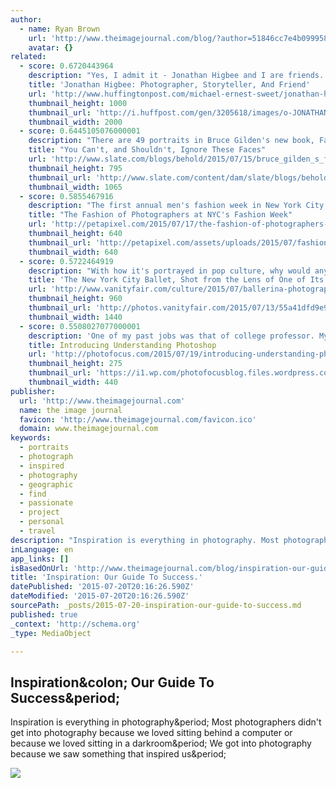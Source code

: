 ```yaml
---
author:
  - name: Ryan Brown
    url: 'http://www.theimagejournal.com/blog/?author=51846cc7e4b09995885b5f86'
    avatar: {}
related:
  - score: 0.6720443964
    description: "Yes, I admit it - Jonathan Higbee and I are friends. I say this upfront because likely someone will point it out. However, what people likely don't know is that Jonathan's photography was what attracted me initially. His work is good in a way that I cannot quite put my finger on."
    title: 'Jonathan Higbee: Photographer, Storyteller, And Friend'
    url: 'http://www.huffingtonpost.com/michael-ernest-sweet/jonathan-higbee-a-gentlem_b_7796514.html'
    thumbnail_height: 1000
    thumbnail_url: 'http://i.huffpost.com/gen/3205618/images/o-JONATHAN-HIGBEE-facebook.jpg'
    thumbnail_width: 2000
  - score: 0.6445105076000001
    description: "There are 49 portraits in Bruce Gilden's new book, Face, published this month by Dewi Lewis, and it's a safe bet you'll probably remember all of them. That's partly due to Gilden's raw approach to street photography, a stark, in-your-face style; and partly due to his subjects, a mix of \"characters\" as he calls..."
    title: "You Can't, and Shouldn't, Ignore These Faces"
    url: 'http://www.slate.com/blogs/behold/2015/07/15/bruce_gilden_s_face_an_up_close_and_personal_look_at_people_often_ignored.html'
    thumbnail_height: 795
    thumbnail_url: 'http://www.slate.com/content/dam/slate/blogs/behold/2015/07/Face/3.jpg/_jcr_content/renditions/cq5dam.web.1280.1280.jpeg'
    thumbnail_width: 1065
  - score: 0.5855467916
    description: "The first annual men's fashion week in New York City was held over this past week, and hoards of fashionable photographers descended upon the city to capture the latest and greatest in men's fashion... and to show it off themselves."
    title: "The Fashion of Photographers at NYC's Fashion Week"
    url: 'http://petapixel.com/2015/07/17/the-fashion-of-photographers-at-nycs-fashion-week/'
    thumbnail_height: 640
    thumbnail_url: 'http://petapixel.com/assets/uploads/2015/07/fashionweek-july16-0001.jpg'
    thumbnail_width: 640
  - score: 0.5722464919
    description: "With how it's portrayed in pop culture, why would anyone want to be a ballet dancer? Black Swan likened it to a dark, chaotic underworld; Center Stage to a cesspool of egoists and mean girls; and even the \"reality\" show Breaking Pointe made it seem like a bizarre version of The Dating Game in pointe shoes."
    title: 'The New York City Ballet, Shot from the Lens of One of Its Own'
    url: 'http://www.vanityfair.com/culture/2015/07/ballerina-photographs-jacobs-pillow-kyle-froman'
    thumbnail_height: 960
    thumbnail_url: 'http://photos.vanityfair.com/2015/07/13/55a41dfd9e9755183d97083a_t-kyle-froman-new-york-city-ballet-photographer-02.jpg'
    thumbnail_width: 1440
  - score: 0.5508027077000001
    description: 'One of my past jobs was that of college professor. My favorite (and first) class I ever taught was Digital Imaging Essentials... which was essentially how to really know what was going on with photographic files. Each semester, a bunch of students would try to test out of the class.'
    title: Introducing Understanding Photoshop
    url: 'http://photofocus.com/2015/07/19/introducing-understanding-photoshop/'
    thumbnail_height: 275
    thumbnail_url: 'https://i1.wp.com/photofocusblog.files.wordpress.com/2015/07/uap_series0.jpg?fit=440%2C330'
    thumbnail_width: 440
publisher:
  url: 'http://www.theimagejournal.com'
  name: the image journal
  favicon: 'http://www.theimagejournal.com/favicon.ico'
  domain: www.theimagejournal.com
keywords:
  - portraits
  - photograph
  - inspired
  - photography
  - geographic
  - find
  - passionate
  - project
  - personal
  - travel
description: "Inspiration is everything in photography. Most photographers didn't get into photography because we loved sitting behind a computer or because we loved sitting in a darkroom. We got into photography because we saw something that inspired us."
inLanguage: en
app_links: []
isBasedOnUrl: 'http://www.theimagejournal.com/blog/inspiration-our-guide-to-success'
title: 'Inspiration: Our Guide To Success.'
datePublished: '2015-07-20T20:16:26.590Z'
dateModified: '2015-07-20T20:16:26.590Z'
sourcePath: _posts/2015-07-20-inspiration-our-guide-to-success.md
published: true
_context: 'http://schema.org'
_type: MediaObject

---
```

<article style=""><h1>Inspiration&amp;colon; Our Guide To Success&amp;period;</h1><p>Inspiration is everything in photography&amp;period; Most photographers didn't get into photography because we loved sitting behind a computer or because we loved sitting in a darkroom&amp;period; We got into photography because we saw something that inspired us&amp;period;</p><img src="https://static1.squarespace.com/static/533645ace4b0e7e398ea017f/t/53421c47e4b0f77e1bd4c9cc/1423652455442/?format=1000w" /></article>
